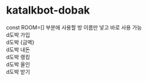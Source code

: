 # katalkbot-dobak

const ROOM=[] 부분에 사용할 방 이름만 넣고 바로 사용 가능  
d도박 가입  
d도박 {금액}  
d도박 내돈  
d도박 랭킹  
d도박 올인  
d도박 받기  
